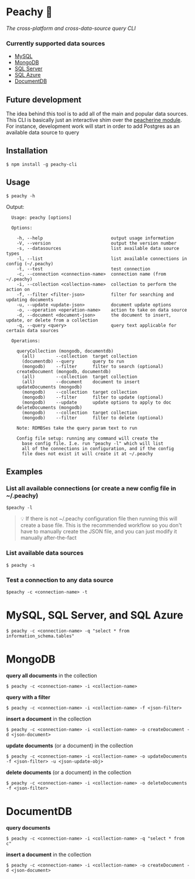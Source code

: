 # Peachy :peach:

*The cross-platform and cross-data-source query CLI*

### Currently supported data sources

 - [MySQL](#mysql-sql-server-and-sql-azure)
 - [MongoDB](#mongodb)
 - [SQL Server](#mysql-sql-server-and-sql-azure)
 - [SQL Azure](#mysql-sql-server-and-sql-azure)
 - [DocumentDB](#documentdb)

## Future development

The idea behind this tool is to add all of the main and popular data sources.  This CLI is basically just an interactive shim over the [peacherine module](https://github.com/tstringer/peacherine).  For instance, development work will start in order to add Postgres as an available data source to query

## Installation

```
$ npm install -g peachy-cli
```

## Usage

```
$ peachy -h
```

Output:

```
  Usage: peachy [options]

  Options:

    -h, --help                          output usage information
    -V, --version                       output the version number
    -s, --datasources                   list available data source types
    -l, --list                          list available connections in config (~/.peachy)
    -t, --test                          test connection
    -c, --connection <connection-name>  connection name (from ~/.peachy)
    -i, --collection <collection-name>  collection to perform the action on
    -f, --filter <filter-json>          filter for searching and updating documents
    -u, --update <update-json>          document update options
    -o, --operation <operation-name>    action to take on data source
    -d, --document <document-json>      the document to insert, update, or delete from a collection
    -q, --query <query>                 query text applicable for certain data sources

  Operations:

    queryCollection (mongodb, documentdb)
      (all)        --collection  target collection
      (documentdb) --query       query to run
      (mongodb)    --filter      filter to search (optional)
    createDocument (mongodb, documentdb)
      (all)        --collection  target collection
      (all)        --document    document to insert
    updateDocuments (mongodb)
      (mongodb)    --collection  target collection
      (mongodb)    --filter      filter to update (optional)
      (mongodb)    --update      update options to apply to doc
    deleteDocuments (mongodb)
      (mongodb)    --collection  target collection
      (mongodb)    --filter      filter to delete (optional)

    Note: RDMBSes take the query param text to run

    Config file setup: running any command will create the 
      base config file. I.e. run "peachy -l" which will list 
      all of the connections in configuration, and if the config 
      file does not exist it will create it at ~/.peachy
```

## Examples

### List all available connections (or create a new config file in ~/.peachy)

```
$peachy -l
```

> :bulb: If there is not ~/.peachy configuration file then running this will create a base file.  This is the recommended workflow so you don't have to manually create the JSON file, and you can just modify it manually after-the-fact

### List available data sources

```
$ peachy -s
```

### Test a connection to any data source

```
$peachy -c <connection-name> -t
```

# MySQL, SQL Server, and SQL Azure

```
$ peachy -c <connection-name> -q "select * from information_schema.tables"
```

# MongoDB

**query all documents** in the collection

```
$ peachy -c <connection-name> -i <collection-name>
```

**query with a filter**

```
$ peachy -c <connection-name> -i <collection-name> -f <json-filter>
```

**insert a document** in the collection

```
$ peachy -c <connection-name> -i <collection-name> -o createDocument -d <json-document>
```

**update documents** (or a document) in the collection

```
$ peachy -c <connection-name> -i <collection-name> -o updateDocuments -f <json-filter> -u <json-update-obj>
```

**delete documents** (or a document) in the collection

```
$ peachy -c <connection-name> -i <collection-name> -o deleteDocuments -f <json-filter>
```

# DocumentDB

**query documents**

```
$ peachy -c <connection-name> -i <collection-name> -q "select * from c"
```

**insert a document** in the collection

```
$ peachy -c <connection-name> -i <collection-name> -o createDocument -d <json-document>
```